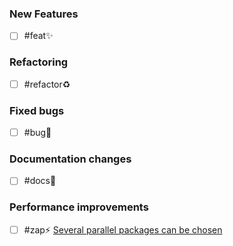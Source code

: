 ### New Features

- [ ] #feat✨
### Refactoring

- [ ] #refactor♻️

### Fixed bugs

- [ ] #bug🐛

### Documentation changes

- [ ] #docs📄

### Performance improvements

- [ ] #zap⚡️ [Several parallel packages can be chosen](https://medium.com/@sivakumar-mahalingam/python-libraries-for-enhanced-parallel-processing-4faf7d1ba3b9
)
